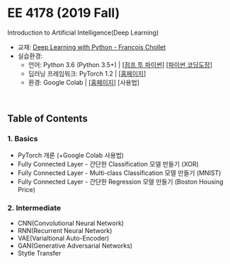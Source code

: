 # EE 4178 (2019 Fall)

Introduction to Artificial Intelligence(Deep Learning)

* 교재: [Deep Learning with Python - Francois Chollet](https://www.pdfdrive.com/deep-learning-with-python-e54511249.html)
* 실습환경:
  * 언어: Python 3.6 (Python 3.5+) | [[점프 투 파이썬](https://wikidocs.net/book/1)] [[파이썬 코딩도장](https://dojang.io/course/view.php?id=7)]
  * 딥러닝 프레임워크: PyTorch 1.2 | [[홈페이지]([https://pytorch.org](https://pytorch.org/))]
  * 환경: Google Colab | [[홈페이지](https://colab.research.google.com/notebooks/welcome.ipynb)] [사용법]

<br>

## Table of Contents

### 1. Basics

* PyTorch 개론 (+Google Colab 사용법)
* Fully Connected Layer - 간단한 Classification 모델 만들기 (XOR)
* Fully Connected Layer - Multi-class Classification 모델 만들기 (MNIST)
* Fully Connected Layer - 간단한 Regression 모델 만들기 (Boston Housing Price)

### 2. Intermediate

* CNN(Convolutional Neural Network)
* RNN(Recurrent Neural Network)
* VAE(Varialtional Auto-Encoder)
* GAN(Generative Adversarial Networks)
* Stytle Transfer



